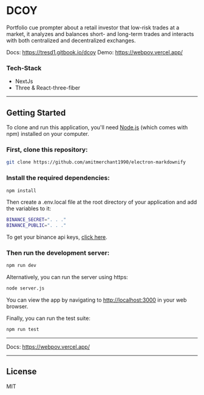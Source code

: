 # DCOY
Portfolio cue prompter about a retail investor that low-risk trades at a market, it analyzes and balances short- and long-term trades and interacts with both centralized and decentralized exchanges.

Docs: https://tresd1.gitbook.io/dcoy
Demo: https://webpov.vercel.app/

### Tech-Stack
* NextJs
* Three & React-three-fiber

-----
## Getting Started

To clone and run this application, you'll need [Node.js](https://nodejs.org/) (which comes with npm) installed on your computer.

### First, clone this repository:
```bash
git clone https://github.com/amitmerchant1990/electron-markdownify
```

### Install the required dependencies:
```bash
npm install
```
Then create a .env.local file at the root directory of your application and add the variables to it:
```bash
BINANCE_SECRET=". . ."
BINANCE_PUBLIC=". . ."
```
To get your binance api keys, [click here](https://www.binance.com/en/support/faq/how-to-create-api-360002502072).



### Then run the development server:
```bash
npm run dev
```
Alternatively, you can run the server using https:
```bash
node server.js
```
You can view the app by navigating to [http://localhost:3000](http://localhost:3000) in your web browser.

 
Finally, you can run the test suite:
```bash
npm run test
```

---

Docs: https://webpov.vercel.app/

---

## License

MIT